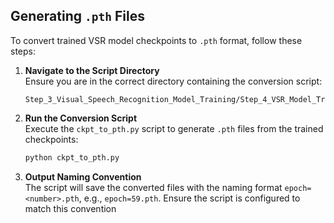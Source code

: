 ## Generating `.pth` Files

To convert trained VSR model checkpoints to `.pth` format, follow these steps:

1. **Navigate to the Script Directory**  
   Ensure you are in the correct directory containing the conversion script:

   ```
   Step_3_Visual_Speech_Recognition_Model_Training/Step_4_VSR_Model_Training/trained_vsr_models/
   ```

2. **Run the Conversion Script**  
   Execute the `ckpt_to_pth.py` script to generate `.pth` files from the trained checkpoints:

   ```bash
   python ckpt_to_pth.py
   ```

3. **Output Naming Convention**  
   The script will save the converted files with the naming format `epoch=<number>.pth`, e.g., `epoch=59.pth`. Ensure the script is configured to match this convention